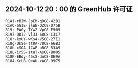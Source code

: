 ## 2024-10-12 20 : 00 的 GreenHub 许可证
```
R1Ai-rBIW-JpEM-qDC8-42B1
R1AO-6G1E-jlWN-QZC8-D75B
R19r-PWGy-TYwZ-VpC8-E909
R197-QDI2-Vl33-68C8-C3C7
R18r-kxUY-wKs4-V5C8-27E1
R18g-UkSe-ttRA-78C8-66B3
R18b-xSOA-1CwP-uRC8-53A9
R18L-ir5S-ztuT-AsC8-B005
R18K-EBdy-45sS-dnC8-8E9A
R184-KcLB-QeWU-xAC8-9975
```
